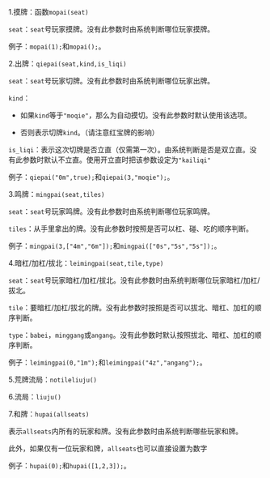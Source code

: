 1.摸牌：函数`mopai(seat)`

`seat`：`seat`号玩家摸牌。没有此参数时由系统判断哪位玩家摸牌。

例子：`mopai(1);`和`mopai();`。

2.出牌：`qiepai(seat,kind,is_liqi)`

`seat`：`seat`号玩家切牌。没有此参数时由系统判断哪位玩家出牌。

`kind`：

+ 如果`kind`等于`"moqie"`，那么为自动摸切。没有此参数时默认使用该选项。

+ 否则表示切牌`kind`。（请注意红宝牌的影响）

`is_liqi`：表示这次切牌是否立直（仅需第一次）。由系统判断是否是双立直。没有此参数时默认不立直。使用开立直时把该参数设定为`"kailiqi"`

例子：`qiepai("0m",true);`和`qiepai(3,"moqie");`。

3.鸣牌：`mingpai(seat,tiles)`

`seat`：`seat`号玩家鸣牌。没有此参数时由系统判断哪位玩家鸣牌。

`tiles`：从手里拿出的牌。没有此参数时按照是否可以杠、碰、吃的顺序判断。

例子：`mingpai(3,["4m","6m"]);`和`mingpai(["0s","5s","5s"]);`。

4.暗杠/加杠/拔北：`leimingpai(seat,tile,type)`

`seat`：`seat`号玩家暗杠/加杠/拔北。没有此参数时由系统判断哪位玩家暗杠/加杠/拔北。

`tile`：要暗杠/加杠/拔北的牌。没有此参数时按照是否可以拔北、暗杠、加杠的顺序判断。

`type`：`babei`，`minggang`或`angang`。没有此参数时默认按照拔北、暗杠、加杠的顺序判断。

例子：`leimingpai(0,"1m");`和`leimingpai("4z","angang");`。

5.荒牌流局：`notileliuju()`

6.流局：`liuju()`

7.和牌：`hupai(allseats)`

表示`allseats`内所有的玩家和牌。没有此参数时由系统判断哪些玩家和牌。

此外，如果仅有一位玩家和牌，`allseats`也可以直接设置为数字

例子：`hupai(0);`和`hupai([1,2,3]);`。
